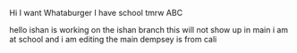 Hi
I want Whataburger
I have school tmrw
ABC

hello
ishan is working on the ishan branch
this will not show up in main
i am at school and i am editing the main
dempsey is from cali
